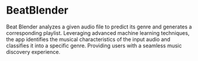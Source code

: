 # BeatBlender
Beat Blender analyzes a given audio file to predict its genre and generates a corresponding playlist. Leveraging advanced machine learning techniques, the app identifies the musical characteristics of the input audio and classifies it into a specific genre. Providing users with a seamless music discovery experience.
